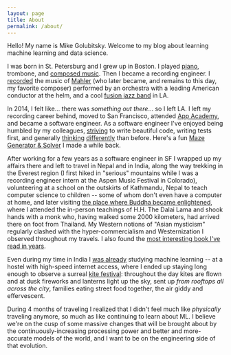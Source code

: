 ```yaml
---
layout: page
title: About
permalink: /about/
---
```


Hello! My name is Mike Golubitsky. Welcome to my blog about learning machine learning and data science.

I was born in St. Petersburg and I grew up in Boston. I played [piano](https://soundcloud.com/mikegolubitsky/20170624_morning), trombone, and [composed music](https://soundcloud.com/mikegolubitsky/evolution).
Then I became a recording engineer. I [recorded](https://soundcloud.com/mikegolubitsky/mahler-94-excerpt) the music of [Mahler](https://www.youtube.com/watch?v=xDW1qQYcjto) (who later became, and remains to this day, my favorite composer) performed by an orchestra with a leading American conductor at the helm, and a cool [fusion jazz band](https://soundcloud.com/mikegolubitsky/live-jazz-band-recording-2014) in LA.

In 2014, I felt like... there was _something out there_... so I left LA. I left my recording career behind, moved to San Francisco, attended [App Academy](https://www.appacademy.io/), and became a software engineer. As a software engineer I've enjoyed being humbled by my colleagues, [striving](http://programmingstudies.tumblr.com/post/151737928042/guard-the-business-logic) to write beautiful code, writing tests first, and generally [thinking](http://programmingstudies.tumblr.com/post/165599638862/thought) [differently](http://programmingstudies.tumblr.com/post/155399053522/programming) than before. Here's a fun [Maze Generator &amp; Solver](https://golubitsky.github.io/maze_solver/) I made a while back.

After working for a few years as a software engineer in SF I wrapped up my affairs there and left to travel in Nepal and in India, along the way trekking in the Everest region (I first hiked in "serious" mountains while I was a recording engineer intern at the Aspen Music Festival in Colorado), volunteering at a school on the outskirts of Kathmandu, Nepal to teach computer science to children -- some of whom don't even have a computer at home, and later visiting [the place where Buddha became enlightened](https://en.wikipedia.org/wiki/Bodh_Gaya), where I attended the in-person teachings of H.H. The Dalai Lama and shook hands with a monk who, having walked some 2000 kilometers, had arrived there on foot from Thailand. My Western notions of "Asian mysticism" regularly clashed with the hyper-commercialism and Westernization I observed throughout my travels. I also found the [most interesting book I've read in years](https://en.wikipedia.org/wiki/Being_Different).

Even during my time in India I [was already](http://programmingstudies.tumblr.com/post/169741458807/hoztel-jaipur-india) studying machine learning -- at a hostel with high-speed internet access, where I ended up staying long enough to observe a surreal [kite festival](https://goo.gl/vppdJX): throughout the day kites are flown and at dusk fireworks and lanterns light up the sky, sent up _from rooftops all across the city_, families eating street food together, the air giddy and effervescent.

During 4 months of traveling I realized that I didn't feel much like _physically_ traveling anymore, so much as like continuing to learn about ML. I believe we're on the cusp of some massive changes that will be brought about by the continuously-increasing processing power and better and more-accurate models of the world, and I want to be on the engineering side of that evolution.